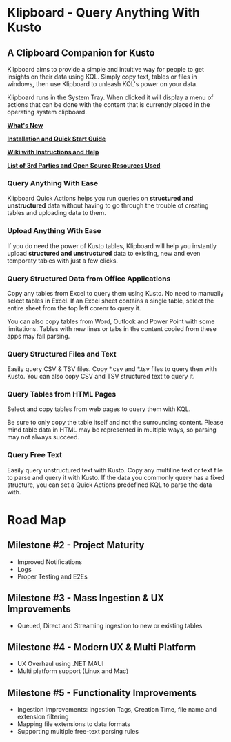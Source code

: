 # Klipboard - Query Anything With Kusto 

## A Clipboard Companion for Kusto
Kilpboard aims to provide a simple and intuitive way for people to get insights on their data using KQL. Simply copy text, tables or files in windows, then use Klipboard to unleash KQL's power on your data.

Klipboard runs in the System Tray. When clicked it will display a menu of actions that can be done with the content that is currently placed in the operating system clipboard.

**[What's New](https://github.com/yogilad/Klipboard/blob/main/ReleaseNotes.md)**

**[Installation and Quick Start Guide](https://github.com/yogilad/Klipboard/wiki/Quick-Start-Guide)**

**[Wiki with Instructions and Help](https://github.com/yogilad/Klipboard/wiki)**

**[List of 3rd Parties and Open Source Resources Used](https://github.com/yogilad/Klipboard/blob/main/ThirdPartyAtribution.md)**


### Query Anything With Ease 
Klipboard Quick Actions helps you run queries on **structured and unstructured** data without having to go through the trouble of creating tables and uploading data to them.

### Upload Anything With Ease
If you do need the power of Kusto tables, Klipboard will help you instantly upload **structured and unstructured** data to existing, new and even temporaty tables with just a few clicks.

### Query Structured Data from Office Applications 
Copy any tables from Excel to query them using Kusto. 
No need to manually select tables in Excel. If an Excel sheet contains a single table, select the entire sheet from the top left corenr to query it.

You can also copy tables from Word, Outlook and Power Point with some limitations. Tables with new lines or tabs in the content copied from these apps may fail parsing.

### Query Structured Files and Text
Easily query CSV & TSV files. Copy *.csv and *.tsv files to query then with Kusto. 
You can also copy CSV and TSV structured text to query it.

### Query Tables from HTML Pages
Select and copy tables from web pages to query them with KQL. 

Be sure to only copy the table itself and not the surrounding content. Please mind table data in HTML may be represented in multiple ways, so parsing may not always succeed.

### Query Free Text
Easily query unstructured text with Kusto. Copy any multiline text or text file to parse and query it with Kusto.
If the data you commonly query has a fixed structure, you can set a Quick Actions predefined KQL to parse the data with.


# Road Map
## Milestone #2 - Project Maturity
* Improved Notifications
* Logs
* Proper Testing and E2Es

## Milestone #3 - Mass Ingestion & UX Improvements
* Queued, Direct and Streaming ingestion to new or existing tables

## Milestone #4 - Modern UX & Multi Platform
* UX Overhaul using .NET MAUI
* Multi platform support (Linux and Mac)

## Milestone #5 - Functionality Improvements
* Ingestion Improvements: Ingestion Tags, Creation Time, file name and extension filtering
* Mapping file extensions to data formats
* Supporting multiple free-text parsing rules
